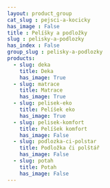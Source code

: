 ```yaml
---
layout: product_group
cat_slug : pejsci-a-kocicky
has_image : False
title : Pelíšky a podložky
slug : pelisky-a-podlozky
has_index : False
group_slug : pelisky-a-podlozky
products:
  - slug: deka
    title: Deka
    has_image: True
  - slug: matrace
    title: Matrace
    has_image: True
  - slug: pelisek-eko
    title: Pelíšek eko
    has_image: True
  - slug: pelisek-komfort
    title: Pelíšek komfort
    has_image: False
  - slug: podlozka-ci-polstar
    title: Podložka či polštář
    has_image: False
  - slug: potah
    title: Potah
    has_image: False
---
```


